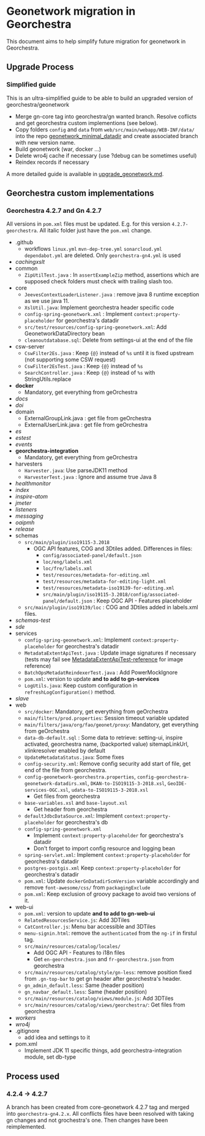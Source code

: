 # Geonetwork migration in Georchestra

This document aims to help simplify future migration for geonetwork in Georchestra. 

## Upgrade Process

### Simplified guide

This is an ultra-simplified guide to be able to build an upgraded version of georchestra/geonetwork
- Merge gn-core tag into georchestra/gn wanted branch. Resolve coflicts and get georchestra custom implementions (see below).
- Copy folders `config` and `data` from `web/src/main/webapp/WEB-INF/data/` into the repo [geonetwork_minimal_datadir](https://github.com/georchestra/geonetwork_minimal_datadir) and create associated branch with new version name.
- Build geonetwork (war, docker ...)
- Delete wro4j cache if necessary (use ?debug can be sometimes useful)
- Reindex records if necessary

A more detailed guide is available in [upgrade_geonetwork.md](upgrade_geonetwork.md).

## Georchestra custom implementations

### Georchestra 4.2.7 and Gn 4.2.7

All versions in `pom.xml` files must be updated. E.g. for this version `4.2.7-georchestra`.
All italic folder just have the `pom.xml` change.

- .github
  - workflows `linux.yml` `mvn-dep-tree.yml` `sonarcloud.yml` `dependabot.yml` are deleted. Only `georchestra-gn4.yml` is used
- *cachingxslt* 
- common
  - `ZipUtilTest.java` : In `assertExampleZip` method, assertions which are supposed check folders must check with trailing slash too.
- core
  - `JeevesContextLoaderListener.java` : remove java 8 runtime exception as we use java 11.
  - `XslUtil.java`: Implement georchestra header specific code
  - `config-spring-geonetwork.xml` : Implement `context:property-placeholder` for georchestra's datadir
  - `src/test/resources/config-spring-geonetwork.xml`: Add GeonetworkDataDirectory bean
  - `cleanoutdatabase.sql`: Delete from settings-ui at the end of the file
- csw-server
  - `CswFilter2Es.java` : Keep `{@}` instead of `%s` until it is fixed upstream (not supporting some CSW request)
  - `CswFilter2EsTest.java` : Keep `{@}` instead of `%s`
  - `SearchController.java` : Keep `{@}` instead of `%s` with StringUtils.replace
- **docker** 
  - Mandatory, get everything from geOrchestra
- *docs*
- *doi*
- domain
  - ExternalGroupLink.java : get file from geOrchestra
  - ExternalUserLink.java : get file from geOrchestra
- *es*
- *estest*
- *events*
- **georchestra-integration** 
  - Mandatory, get everything from geOrchestra
- harvesters
  - `Harvester.java`: Use parseJDK11 method 
  - `HarvesterTest.java` : Ignore and assume true Java 8
- *healthmonitor*
- *index*
- *inspire-atom*
- *jmeter*
- *listeners*
- *messaging*
- *oaipmh*
- *release*
- schemas
  - `src/main/plugin/iso19115-3.2018`
    - OGC API features, COG and 3Dtiles added. Differences in files:
      - `config/associated-panel/default.json`
      - `loc/eng/labels.xml`
      - `loc/fre/labels.xml`
      - `test/resources/metadata-for-editing.xml`
      - `test/resources/metadata-for-editing-light.xml`
      - `test/resources/metadata-iso19139-for-editing.xml`
      - `src/main/plugin/iso19115-3.2018/config/associated-panel/default.json` : Keep OGC API - Features placeholder
  - `src/main/plugin/iso19139/loc` : COG and 3Dtiles added in labels.xml files.
- *schemas-test*
- *sde*
- services
  - `config-spring-geonetwork.xml`: Implement `context:property-placeholder` for georchestra's datadir
  - `MetadataExtentApiTest.java` : Update image signatures if necessary (tests may fail see [MetadataExtentApiTest-reference](resources%2FMetadataExtentApiTest-reference) for image reference)
  - `BatchOpsMetadatReindexerTest.java` : Add PowerMockIgnore
  - `pom.xml`: version to update **and to add to gn-services**
  - `LogUtils.java`: Keep custom configuration in `refreshLogConfiguration()` method.
- *slave*
- web
  - `src/docker`: Mandatory, get everything from geOrchestra
  - `main/filters/prod.properties`: Session timeout variable updated
  - `main/filters/java/org/fao/geonet/proxy`: Mandatory, get everything from geOrchestra
  - `data-db-default.sql` : Some data to retrieve: setting-ui, inspire activated, georchestra name, (backported value) sitemapLinkUrl, xlinkresolver enabled by default
  - `UpdateMetadataStatus.java`: Some fixes
  - `config-security.xml`: Remove config security add start of file, get end of the file from georchestra.
  - `config-geonetwork-georchestra.properties`, `config-georchestra-geonetwork-datadirs.xml`, `DKAN-to-ISO19115-3-2018.xsl`, `GeoIDE-services-OGC.xsl`, `udata-to-ISO19115-3-2018.xsl`
    - Get files from georchestra
  - `base-variables.xsl` and `base-layout.xsl`
    - Get header from georchestra
  - `defaultJdbcDataSource.xml`: Implement `context:property-placeholder` for georchestra's db
  - `config-spring-geonetwork.xml`
    - Implement `context:property-placeholder` for georchestra's datadir
    - Don't forget to import config resource and logging bean
  - `spring-servlet.xml`: Implement `context:property-placeholder` for georchestra's datadir
  - `postgres-postgis.xml` Keep `context:property-placeholder` for georchestra's datadir
  - `pom.xml`: Update `dockerGnDatadirScmVersion` variable accordingly and remove `font-awesome/css/` from `packagingExclude`
  - `pom.xml`: Keep exclusion of groovy package to avoid two versions of it.
- web-ui
  - `pom.xml`: version to update **and to add to gn-web-ui**
  - `RelatedResourcesService.js`: Add 3DTiles
  - `CatController.js`: Menu bar accessible and 3DTiles
  - `menu-signin.html`: remove the `authenticated` from the `ng-if` in firstul tag.
  - `src/main/resources/catalog/locales/`
    - Add OGC API - Features to i18n files
    - Get `en-georchestra.json` and `fr-georchestra.json` from georchestra
  - `src/main/resources/catalog/style/gn-less`: remove position fixed from `.gn-top-bar` to get gn header after georchestra's header.
  - `gn_admin_default.less`: Same (header position)
  - `gn_navbar_default.less`: Same (header position)
  - `src/main/resources/catalog/views/module.js`: Add 3DTiles
  - `src/main/resources/catalog/views/georchestra/`: Get files from georchestra
- *workers*
- *wro4j*
- .gitignore 
  - add idea and settings to it
- pom.xml  
  - Implement JDK 11 specific things, add georchestra-integration module, set db-type

## Process used

### 4.2.4 -> 4.2.7

A branch has been created from core-geonetwork 4.2.7 tag and merged into `georchestra-gn4.2.x`.
All conflicts files have been resolved with taking gn changes and not grochestra's one.
Then changes have been reimplemented.

